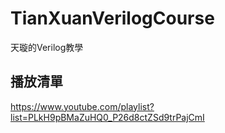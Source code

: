 # TianXuanVerilogCourse
天璇的Verilog教學

## 播放清單
https://www.youtube.com/playlist?list=PLkH9pBMaZuHQ0_P26d8ctZSd9trPajCmI